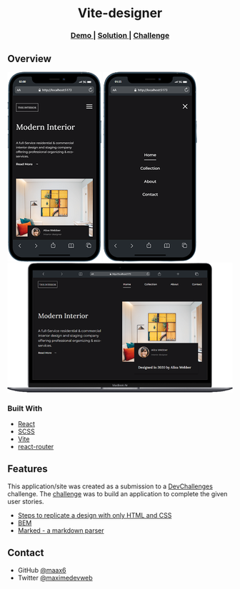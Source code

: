 
<h1 align="center">Vite-designer</h1>

<div align="center">
  <h3>
    <a href="https://vite-designer.vercel.app/">
      Demo
    </a>
    <span> | </span>
    <a href="https://github.com/maax6/vite-designer">
      Solution
    </a>
    <span> | </span>
    <a href="https://devchallenges.io/challenges/Jymh2b2FyebRTUljkNcb">
      Challenge
    </a>
  </h3>
</div>

<!-- OVERVIEW -->

## Overview

![screenshot](https://github.com/maax6/vite-designer/blob/main/src/img/mobile.png?raw=true) 
![screenshot](https://github.com/maax6/vite-designer/blob/main/src/img/mobileBurgerOpen.png?raw=true)
![screenshot](https://github.com/maax6/vite-designer/blob/main/src/img/desktop.png?raw=true) 


### Built With

<!-- This section should list any major frameworks that you built your project using. Here are a few examples.-->

- [React](https://reactjs.org/)
- [SCSS](https://sass-lang.com/documentation/)
- [Vite](https://vitejs.dev/)
- [react-router](https://reactrouter.com/en/main)

## Features

This application/site was created as a submission to a [DevChallenges](https://devchallenges.io/challenges) challenge. The [challenge](https://devchallenges.io/challenges/Jymh2b2FyebRTUljkNcb) was to build an application to complete the given user stories.

- [Steps to replicate a design with only HTML and CSS](https://devchallenges-blogs.web.app/how-to-replicate-design/)
- [BEM](https://9elements.com/bem-cheat-sheet/)
- [Marked - a markdown parser](https://github.com/chjj/marked)

## Contact

- GitHub [@maax6](https://github.com/maax6)
- Twitter [@maximedevweb](https://twitter.com/maximedevweb)
